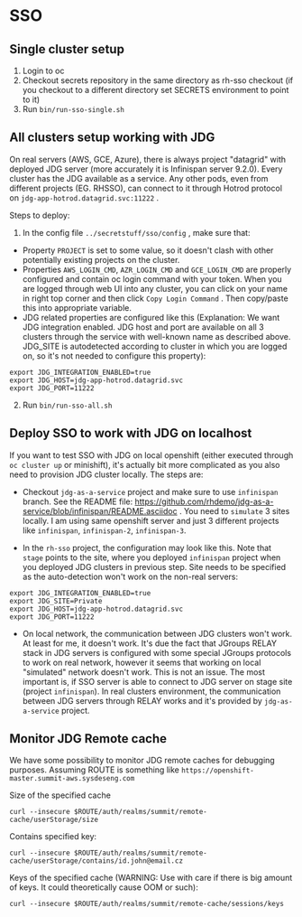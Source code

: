 SSO
===


Single cluster setup
--------------------

1. Login to oc
2. Checkout secrets repository in the same directory as rh-sso checkout (if you checkout to a different directory set
   SECRETS environment to point to it)
3. Run `bin/run-sso-single.sh`


All clusters setup working with JDG
-----------------------------------
On real servers (AWS, GCE, Azure), there is always project "datagrid" with deployed JDG server (more accurately
it is Infinispan server 9.2.0). Every cluster has the JDG available as a service. Any other pods, even from different 
projects (EG. RHSSO), can connect to it through Hotrod protocol on `jdg-app-hotrod.datagrid.svc:11222` .

Steps to deploy:
1. In the config file `../secretstuff/sso/config` , make sure that:
* Property `PROJECT` is set to some value, so it doesn't clash with other potentially existing projects 
on the cluster.
* Properties `AWS_LOGIN_CMD`, `AZR_LOGIN_CMD` and `GCE_LOGIN_CMD` are properly configured and contain oc login command
with your token. When you are logged through web UI into any cluster, you can click on your name in right top 
corner and then click `Copy Login Command` . Then copy/paste this into appropriate variable. 
* JDG related properties are configured like this (Explanation: We want JDG integration enabled. JDG host and port 
are available on all 3 clusters through the service with well-known name as described above. JDG_SITE is autodetected
according to cluster in which you are logged on, so it's not needed to configure this property):

```
export JDG_INTEGRATION_ENABLED=true
export JDG_HOST=jdg-app-hotrod.datagrid.svc
export JDG_PORT=11222
```

2. Run `bin/run-sso-all.sh`


Deploy SSO to work with JDG on localhost
----------------------------------------
If you want to test SSO with JDG on local openshift (either executed through `oc cluster up` or minishift), 
it's actually bit more complicated as you also need to provision JDG cluster locally. The steps are:
* Checkout `jdg-as-a-service` project and make sure to use `infinispan` branch. 
See the README file: https://github.com/rhdemo/jdg-as-a-service/blob/infinispan/README.asciidoc . You need 
to `simulate` 3 sites locally. I am using same openshift server and just 3 different projects like `infinispan`, `infinispan-2`, `infinispan-3`.

* In the `rh-sso` project, the configuration may look like this. Note that `stage` points to the site, where you deployed `infinispan` project
when you deployed JDG clusters in previous step. Site needs to be specified as the auto-detection won't work on the non-real servers:

```
export JDG_INTEGRATION_ENABLED=true
export JDG_SITE=Private
export JDG_HOST=jdg-app-hotrod.datagrid.svc
export JDG_PORT=11222
```
* On local network, the communication between JDG clusters won't work. At least for me, it doesn't work. It's due the fact that JGroups RELAY
stack in JDG servers is configured with some special JGroups protocols to work on real network, however it seems that working on local "simulated"
network doesn't work. This is not an issue. The most important is, if SSO server is able to connect to JDG server on stage site (project `infinispan`).
In real clusters environment, the communication between JDG servers through RELAY works and it's provided by `jdg-as-a-service` project.

Monitor JDG Remote cache
------------------------
We have some possibility to monitor JDG remote caches for debugging purposes. 
Assuming ROUTE is something like `https://openshift-master.summit-aws.sysdeseng.com`

Size of the specified cache
```
curl --insecure $ROUTE/auth/realms/summit/remote-cache/userStorage/size
```

Contains specified key:
```
curl --insecure $ROUTE/auth/realms/summit/remote-cache/userStorage/contains/id.john@email.cz
```

Keys of the specified cache (WARNING: Use with care if there is big amount of keys. 
It could theoretically cause OOM or such):
```
curl --insecure $ROUTE/auth/realms/summit/remote-cache/sessions/keys
```



  
   
